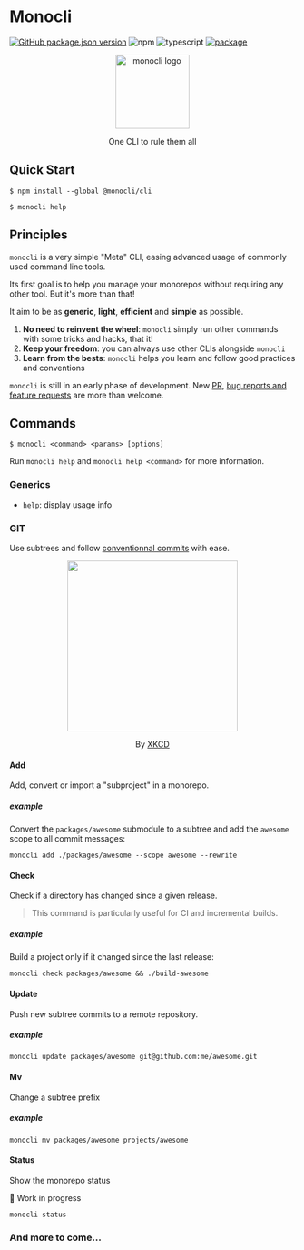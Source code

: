 # Monocli

[![GitHub package.json version](https://img.shields.io/github/package-json/v/noelmace/monocli)](https://github.com/noelmace/monocli/blob/master/CHANGELOG.md)
![npm](https://img.shields.io/npm/l/@monocli/cli)
![typescript](https://img.shields.io/npm/types/@monocli/cli)
[![package](https://img.shields.io/npm/v/@monocli/cli)](https://www.npmjs.com/package/@monocli/cli)

<p align="center">
  <img
    src="https://raw.githubusercontent.com/noelmace/monocli/fd9bf5d35bb3b5ebc88a79ba22e83c8335947e01/logo.png"
    alt="monocli logo"
    height="130"
  />
</p>

<p align="center">One CLI to rule them all</p>

## Quick Start

```shell-session
$ npm install --global @monocli/cli

$ monocli help
```

## Principles

`monocli` is a very simple "Meta" CLI, easing advanced usage of commonly used
command line tools.

Its first goal is to help you manage your monorepos without requiring any other
tool. But it's more than that!

It aim to be as **generic**, **light**, **efficient** and **simple** as
possible.

1. **No need to reinvent the wheel**: `monocli` simply run other commands with
   some tricks and hacks, that it!
2. **Keep your freedom**: you can always use other CLIs alongside `monocli`
3. **Learn from the bests**: `monocli` helps you learn and follow good practices
   and conventions

`monocli` is still in an early phase of development. New
[PR](https://github.com/noelmace/monocli/fork),
[bug reports and feature requests](https://github.com/noelmace/monocli/issues/new/choose)
are more than welcome.

## Commands

```shell-session
$ monocli <command> <params> [options]
```

Run `monocli help` and `monocli help <command>` for more information.

### Generics

- `help`: display usage info

### GIT

Use subtrees and follow
[conventionnal commits](https://www.conventionalcommits.org) with ease.

<p align="center">
  <img src="https://imgs.xkcd.com/comics/git.png" height="300px">
</p>

<p align="center">By <a href="https://xkcd.com/1597/">XKCD</a></p>

#### Add

Add, convert or import a "subproject" in a monorepo.

##### example

Convert the `packages/awesome` submodule to a subtree and add the `awesome`
scope to all commit messages:

```
monocli add ./packages/awesome --scope awesome --rewrite
```

#### Check

Check if a directory has changed since a given release.

> This command is particularly useful for CI and incremental builds.

##### example

Build a project only if it changed since the last release:

```
monocli check packages/awesome && ./build-awesome
```

#### Update

Push new subtree commits to a remote repository.

##### example

```
monocli update packages/awesome git@github.com:me/awesome.git
```

#### Mv

Change a subtree prefix

##### example

```
monocli mv packages/awesome projects/awesome
```

#### Status

Show the monorepo status

:construction: Work in progress

```
monocli status
```

### And more to come...
